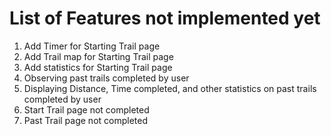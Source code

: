 # List of Features not implemented yet
1. Add Timer for Starting Trail page
2. Add Trail map for Starting Trail page
3. Add statistics for Starting Trail page
4. Observing past trails completed by user
5. Displaying Distance, Time completed, and other statistics on past trails completed by user
6. Start Trail page not completed
7. Past Trail page not completed
